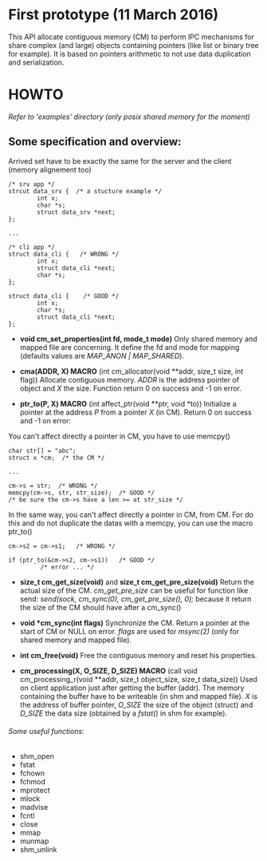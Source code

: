 # First prototype (11 March 2016)
This API allocate contiguous memory (CM) to perform IPC mechanisms for share
complex (and large) objects containing pointers (like list or binary tree for
example).
It is based on pointers arithmetic to not use data duplication and serialization.

# HOWTO
*Refer to 'examples' directory (only posix shared memory for the moment)*

## Some specification and overview: 
Arrived set have to be exactly the same for the server and the client
(memory alignement too)
```
/* srv app */
strcut data_srv {  /* a stucture example */
        int x;
        char *s;
        struct data_srv *next;
};

...

/* cli app */
struct data_cli {   /* WRONG */
        int x;
        struct data_cli *next;
        char *s;
};

struct data_cli {    /* GOOD */
        int x;
        char *s;
        struct data_cli *next;
};
```

- **void cm\_set\_properties(int fd, mode\_t mode)**
  Only shared memory and mapped file are concerning. It define the fd and mode
  for mapping (defaults values are *MAP\_ANON | MAP\_SHARED*).

- **cma(ADDR, X) MACRO** (int cm\_allocator(void \*\*addr, size\_t size, int flag))
  Allocate contiguous memory. *ADDR* is the address pointer of object and *X* the size.
  Function return 0 on success and -1 on error.

- **ptr\_to(P, X) MACRO** (int affect\_ptr(void \*\*ptr, void \*to))
  Initialize a pointer at the address *P* from a pointer *X* (in CM).
  Return 0 on success and -1 on error:

You can't affect directly a pointer in CM, you have to use memcpy()
```
char str[] = "abc";
struct x *cm;  /* the CM */

...

cm->s = str;  /* WRONG */
memcpy(cm->s, str, str_size);  /* GOOD */
/* be sure the cm->s have a len >= at str_size */
```

In the same way, you can't affect directly a pointer in CM, from CM.
For do this and do not duplicate the datas with a memcpy, you can use the
macro ptr\_to()
```
cm->s2 = cm->s1;   /* WRONG */

if (ptr_to(&cm->s2, cm->s1))   /* GOOD */
         /* error ... */
```

- **size\_t cm\_get\_size(void)** and **size\_t cm\_get\_pre\_size(void)**
  Return the actual size of the CM. *cm\_get\_pre\_size* can be useful for
  function like send: *send(sock, cm\_sync(0), cm\_get\_pre\_size(), 0);* because
  it return the size of the CM should have after a cm\_sync()

- **void \*cm\_sync(int flags)**
  Synchronize the CM. Return a pointer at the start of CM or NULL on error.
  *flags* are used for *msync(2)* (only for shared memory and mapped file).

- **int cm\_free(void)**
  Free the contiguous memory and reset his properties.

- **cm\_processing(X, O\_SIZE, D\_SIZE) MACRO** (call void cm\_processing\_r(void \*\*addr, size\_t object\_size, size\_t data\_size))
  Used on client application just after getting the buffer (addr). The memory
  containing the buffer have to be writeable (in shm and mapped file).
  *X* is the address of buffer pointer, *O\_SIZE* the size of the object (struct) 
  and *D\_SIZE* the data size (obtained by a *fstat()* in shm for example).

###### Some useful functions:
- shm\_open
- fstat
- fchown
- fchmod
- mprotect
- mlock
- madvise
- fcntl
- close
- mmap
- munmap
- shm_unlink
